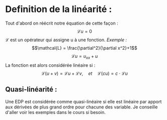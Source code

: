# Definition de la linéarité :

Tout d'abord on réécrit notre équation de cette façon :
$$ \mathcal{L}u = 0 $$
$\mathcal{L}$ est un opérateur  qui assigne u à une fonction.
*Exemple :*
$$\mathcal{L} = \frac{\partial^2}{\partial x^2}+1$$
$$\mathcal{L}u = u_{xx} + u$$
La fonction est alors considérée linéaire si :
$$\mathcal{L}(u + v) = \mathcal{L}u + \mathcal{L}v,\quad et \quad \mathcal{L}(cu)  = c \cdot \mathcal{L}u$$
## Quasi-linéarité :

Une EDP est considérée comme quasi-linéaire si elle est linéaire par apport aux dérivées de plus grand ordre pour chacune des variable. Je conseille d'aller voir les exemples dans le cours si besoin.